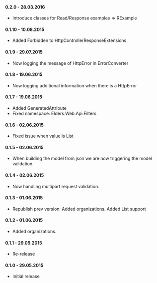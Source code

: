 #### 0.2.0 - 28.03.2016
* Introduce classes for Read/Response examples => RExample

#### 0.1.10 - 10.08.2015
* Added Forbidden to HttpControllerResponseExtensions

#### 0.1.9 - 29.07.2015
* Now logging the message of HttpError in ErrorConverter

#### 0.1.8 - 19.06.2015
* Now logging additional information when there is a HttpError

#### 0.1.7 - 19.06.2015
* Added GeneratedAttribute
* Fixed namespace: Elders.Web.Api.Filters

#### 0.1.6 - 02.06.2015
* Fixed issue when value is List<Guid>

#### 0.1.5 - 02.06.2015
* When building the model from json we are now triggering the model validation.

#### 0.1.4 - 02.06.2015
* Now handling multipart request validation. 

#### 0.1.3 - 01.06.2015
* Republish prev version: Added organizations. Added List<Guid> support

#### 0.1.2 - 01.06.2015
* Added organizations.

#### 0.1.1 - 29.05.2015
* Re-release

#### 0.1.0 - 29.05.2015
* Initial release